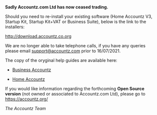 **Sadly Accountz.com Ltd has now ceased trading.**

Should you need to re-install your existing software (Home Accountz V3, Startup Kit, Startup Kit+VAT or Business Suite), below is the link to the installers:

<http://download.accountz.co.org>

We are no longer able to take telephone calls, if you have any queries please email support@accountz.com prior to 16/07/2021.

The copy of the oryginal help guides are available here:

* [Business Accountz](https://accountz-open.github.io/businesshelp/)

* [Home Accountz](https://accountz-open.github.io/homehelp/)

If you would like information regarding the forthcoming **Open Source version** (not owned or associated to Accountz.com Ltd), please go to <https://accountz.org/> 

*The Accountz Team*

